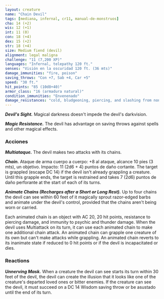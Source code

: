```yaml
---
layout: creature
name: "Chain Devil"
tags: [mediana, infernal, cr11, manual-de-monstruos]
cha: 14 (+2)
wis: 12 (+1)
int: 11 (0)
con: 18 (+4)
dex: 15 (+2)
str: 18 (+4)
size: Medium fiend (devil)
alignment: legal maligna
challenge: "11 (7,200 XP)"
languages: "Infernal, telepathy 120 ft."
senses: "Visión en la oscuridad 120 ft. (36 mts)"
damage_immunities: "fire, poison"
saving_throws: "Con +7, Sab +4, Car +5"
speed: "30 ft."
hit_points: "85 (10d8+40)"
armor_class: "16 (armadura natural)"
condition_immunities: "Envenenado"
damage_resistances: "cold, bludgeoning, piercing, and slashing from nonmagical weapons that aren't silvered"
---
```


***Devil's Sight.*** Magical darkness doesn't impede the devil's darkvision.

***Magic Resistance.*** The devil has advantage on saving throws against spells and other magical effects.

### Acciones

***Multiataque.*** The devil makes two attacks with its chains.

***Chain.*** Ataque de arma cuerpo a cuerpo: +8 al ataque, alcance 10 pies (3 mts), un objetivo. Impacto: 11 (2d6 + 4) puntos de daño cortante. The target is grappled (escape DC 14) if the devil isn't already grappling a creature. Until this grapple ends, the target is restrained and takes 7 (2d6) puntos de daño perforante at the start of each of its turns.

***Animate Chains (Recharges after a Short or Long Rest).*** Up to four chains the devil can see within 60 feet of it magically sprout razor-edged barbs and animate under the devil's control, provided that the chains aren't being worn or carried.

Each animated chain is an object with AC 20, 20 hit points, resistance to piercing damage, and immunity to psychic and thunder damage. When the devil uses Multiattack on its turn, it can use each animated chain to make one additional chain attack. An animated chain can grapple one creature of its own but can't make attacks while grappling. An animated chain reverts to its inanimate state if reduced to 0 hit points or if the devil is incapacitated or dies.

### Reactions

***Unnerving Mask.*** When a creature the devil can see starts its turn within 30 feet of the devil, the devil can create the illusion that it looks like one of the creature's departed loved ones or bitter enemies. If the creature can see the devil, it must succeed on a DC 14 Wisdom saving throw or be asustado until the end of its turn.